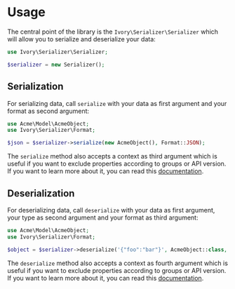 # Usage

The central point of the library is the `Ivory\Serializer\Serializer` which will allow you to serialize and deserialize 
your data:

``` php
use Ivory\Serializer\Serializer;

$serializer = new Serializer();
```

## Serialization

For serializing data, call `serialize` with your data as first argument and your format as second argument:

``` php
use Acme\Model\AcmeObject;
use Ivory\Serializer\Format;

$json = $serializer->serialize(new AcmeObject(), Format::JSON);
```

The `serialize` method also accepts a context as third argument which is useful if you want to exclude properties 
according to groups or API version. If you want to learn more about it, you can read this 
[documentation](/doc/exclusion.md).

## Deserialization

For deserializing data, call `deserialize` with your data as first argument, your type as second argument and your 
format as third argument:

``` php
use Acme\Model\AcmeObject;
use Ivory\Serializer\Format;

$object = $serializer->deserialize('{"foo":"bar"}', AcmeObject::class, Format::JSON);
```

The `deserialize` method also accepts a context as fourth argument which is useful if you want to exclude properties 
according to groups or API version. If you want to learn more about it, you can read this 
[documentation](/doc/exclusion.md).

